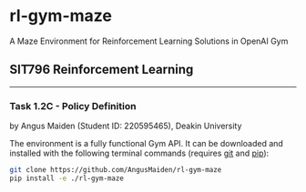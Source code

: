 # rl-gym-maze
A Maze Environment for Reinforcement Learning Solutions in OpenAI Gym


## SIT796 Reinforcement Learning
---

### Task 1.2C - Policy Definition
by Angus Maiden (Student ID: 220595465), Deakin University


The environment is a fully functional Gym API. It can be downloaded and installed with the following terminal commands (requires [git](https://git-scm.com/) and [pip](https://pypi.org/project/pip/)):
```bash
git clone https://github.com/AngusMaiden/rl-gym-maze
pip install -e ./rl-gym-maze
```
